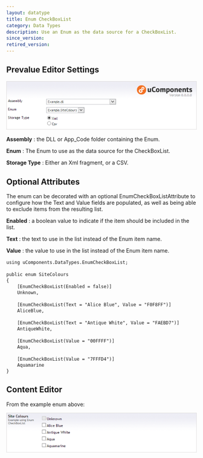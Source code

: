```yaml
---
layout: datatype
title: Enum CheckBoxList
category: Data Types
description: Use an Enum as the data source for a CheckBoxList.
since_version: 
retired_version: 
---
```



## Prevalue Editor Settings

![Prevalue Editor](PreValueEditor.png)

**Assembly** : the DLL or App_Code folder containing the Enum.

**Enum** : The Enum to use as the data source for the CheckBoxList.

**Storage Type** : Either an Xml fragment, or a CSV.

  
## Optional Attributes

The enum can be decorated with an optional EnumCheckBoxListAttribute to configure how the Text and Value fields are populated, as well as being able to exclude items from the resulting list.

**Enabled** : a boolean value to indicate if the item should be included in the list.

**Text** : the text to use in the list instead of the Enum item name.

**Value** : the value to use in the list instead of the Enum item name.

    using uComponents.DataTypes.EnumCheckBoxList;

    public enum SiteColours
    {
        [EnumCheckBoxList(Enabled = false)]
        Unknown,

        [EnumCheckBoxList(Text = "Alice Blue", Value = "F0F8FF")]
        AliceBlue,

        [EnumCheckBoxList(Text = "Antique White", Value = "FAEBD7")]
        AntiqueWhite,

        [EnumCheckBoxList(Value = "00FFFF")]
        Aqua,

        [EnumCheckBoxList(Value = "7FFFD4")]
        Aquamarine 
    }

  
## Content Editor

From the example enum above:

![Content Editor](DataEditor.png)



